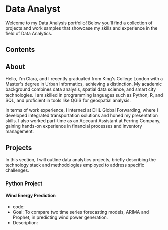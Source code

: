# Data Analyst 
Welcome to my Data Analysis portfolio! Below you'll find a collection of projects and work samples that showcase my skills and experience in the field of Data Analytics.
## Contents



## About
Hello, I'm Clara, and I recently graduated from King's College London with a Master's degree in Urban Informatics, achieving a distinction. My academic background combines data analysis, spatial data science, and smart city technologies. I am skilled in programming languages such as Python, R, and SQL, and proficient in tools like QGIS for geospatial analysis.

In terms of work experience, I interned at DHL Global Forwarding, where I developed integrated transportation solutions and honed my presentation skills. I also worked part-time as an Account Assistant at Ferring Company, gaining hands-on experience in financial processes and inventory management.

## Projects
In this section, I will outline data analytics projects, briefly describing the technology stack and methodologies employed to address specific challenges. 

### Python Project
#### Wind Energy Prediction
- code:
- Goal: To compare two time series forecasting models, ARIMA and Prophet, in predicting wind power generation.
- Description: 
